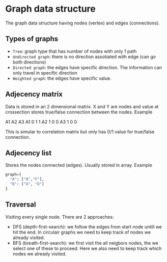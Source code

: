 # Graph data structure

The graph data structure having nodes (vertex) and edges (connections).

## Types of graphs

- `Tree`: graph type that has number of nodes with only 1 path
- `Undirected graph`: there is no direction assotiated with edge (can go both directions)
- `Directed graph`: the edges have specific direction. The information can only travel in specific direction
- `Weighted graph`: the edges have specific value.

## Adjecency matrix

Data is stored in an 2 dimensional matrix. X and Y are nodes and value at crossection stores true/false connection between the nodes. Example

A1 A2 A3
A1 0 1 1
A2 1 0 0
A3 1 0 0

This is simular to correlation matrix but only has 0/1 value for true/false connection.

## Adjecency list

Stores the nodes connected (edges). Usually stored in array. Example

```python
graph={
  "A": ["B","F"],
  "B": ["A", "D"]
}
```

## Traversal

Visiting every single node. There are 2 approaches:

- DFS (depth-first-search): we follow the edges from start node untill we hit the end. In circulair graphs we need to keep track of nodes we already visited.
- BFS (breath-first-search): we first visit the all neigbors nodes, the we select one of these to proceed. Here we also need to keep track which nodes we already visited.
